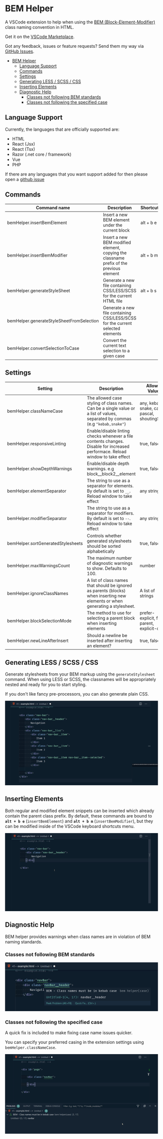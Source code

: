 # BEM Helper

A VSCode extension to help when using the [BEM (Block-Element-Modifier)](http://getbem.com/naming) class naming convention in HTML.

Get it on the [VSCode Marketplace](https://marketplace.visualstudio.com/items?itemName=Box-Of-Hats.bemhelper).

Got any feedback, issues or feature requests? Send them my way via [GitHub Issues](https://github.com/Box-Of-Hats/Bem-VSCode-Extension/issues/new).

- [BEM Helper](#bem-helper)
  - [Language Support](#language-support)
  - [Commands](#commands)
  - [Settings](#settings)
  - [Generating LESS / SCSS / CSS](#generating-less--scss--css)
  - [Inserting Elements](#inserting-elements)
  - [Diagnostic Help](#diagnostic-help)
    - [Classes not following BEM standards](#classes-not-following-bem-standards)
    - [Classes not following the specified case](#classes-not-following-the-specified-case)

## Language Support

Currently, the languages that are officially supported are:

-   HTML
-   React (Jsx)
-   React (Tsx)
-   Razor (.net core / framework)
-   Vue
-   PHP

If there are any languages that you want support added for then please open a [github issue](https://github.com/Box-Of-Hats/Bem-VSCode-Extension/issues/new)

## Commands

| Command name                              | Description                                                                             | Shortcut  |
| ----------------------------------------- | --------------------------------------------------------------------------------------- | --------- |
| bemHelper.insertBemElement                | Insert a new BEM element under the current block                                        | alt + b e |
| bemHelper.insertBemModifier               | Insert a new BEM modified element, copying the classname prefix of the previous element | alt + b m |
| bemHelper.generateStyleSheet              | Generate a new file containing CSS/LESS/SCSS for the current HTML file                  | alt + b s |
| bemHelper.generateStyleSheetFromSelection | Generate a new file containing CSS/LESS/SCSS for the current selected elements          |           |
| bemHelper.convertSelectionToCase          | Convert the current text selection to a given case                                      |           |

## Settings

| Setting                            | Description                                                                                                                    | Allowed Values                                  |
| ---------------------------------- | ------------------------------------------------------------------------------------------------------------------------------ | ----------------------------------------------- |
| bemHelper.classNameCase            | The allowed case styling of class names. Can be a single value or a list of values, separated by commas (e.g `"kebab,snake"`)  | any, kebab, snake, camel, pascal, shoutingSnake |
| bemHelper.responsiveLinting        | Enable/disable linting checks whenever a file contents changes. Disable for increased performace. Reload window to take effect | true, false                                     |
| bemHelper.showDepthWarnings        | Enable/disable depth warnings. e.g block\_\_block2\_\_element                                                                  | true, false                                     |
| bemHelper.elementSeparator         | The string to use as a separator for elements. By default is set to `__`. Reload window to take effect                         | any string                                      |
| bemHelper.modifierSeparator        | The string to use as a separator for modifiers. By default is set to `--`. Reload window to take effect                        | any string                                      |
| bemHelper.sortGeneratedStylesheets | Controls whether generated stylesheets should be sorted alphabetically                                                         | true, false                                     |
| bemHelper.maxWarningsCount         | The maximum number of diagnostic warnings to show. Defaults to 100.                                                            | number                                          |
| bemHelper.ignoreClassNames         | A list of class names that should be ignored as parents (blocks) when inserting new elements or when generating a stylesheet.  | A list of strings                               |
| bemHelper.blockSelectionMode       | The method to use for selecting a parent block when inserting elements                                                         | prefer-explicit, first-parent, explicit-only    |
| bemHelper.newLineAfterInsert       | Should a newline be inserted after inserting an element?                                                                       | true, false                                     |

## Generating LESS / SCSS / CSS

Generate stylesheets from your BEM markup using the `generateStylesheet` command. When using LESS or SCSS, the classnames will be appropriately nested and ready for you to start styling.

If you don't like fancy pre-processors, you can also generate plain CSS.

![Generating a stylesheet from HTML](https://github.com/Box-Of-Hats/Bem-VSCode-Extension/raw/HEAD/images/generate_stylesheet.gif)

## Inserting Elements

Both regular and modified element snippets can be inserted which already contain the parent class prefix. By default, these commands are bound to **`alt + b e`** (`insertBemElement`) and **`alt + b m`** (`insertBemModifier`), but they can be modified inside of the VSCode keyboard shortcuts menu.

![Inserting a BEM child element](https://github.com/Box-Of-Hats/Bem-VSCode-Extension/raw/HEAD/images/add_child_element.gif)

## Diagnostic Help

BEM helper provides warnings when class names are in violation of BEM naming standards.

### Classes not following BEM standards

![Class name warnings](https://github.com/Box-Of-Hats/Bem-VSCode-Extension/raw/HEAD/images/diagnostics_example.png)

### Classes not following the specified case

A quick fix is included to make fixing case name issues quicker.

You can specify your preferred casing in the extension settings using `bemHelper.classNameCase`.

![Code quick fix for incorrect class name casing](https://github.com/Box-Of-Hats/Bem-VSCode-Extension/raw/HEAD/images/quickfix.gif)
